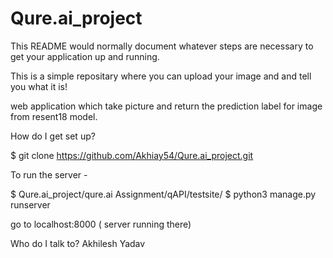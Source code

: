 # Qure.ai_project

This README would normally document whatever steps are necessary to get your application up and running.

This is a simple repositary where you can upload your image and and tell you
what it is!

web application which take picture and return the prediction label for image from resent18 model.

How do I get set up?

$ git clone https://github.com/Akhiay54/Qure.ai_project.git

To run the server - 

$ Qure.ai_project/qure.ai Assignment/qAPI/testsite/
$ python3 manage.py runserver

go to localhost:8000 ( server running there)

Who do I talk to?
Akhilesh Yadav
